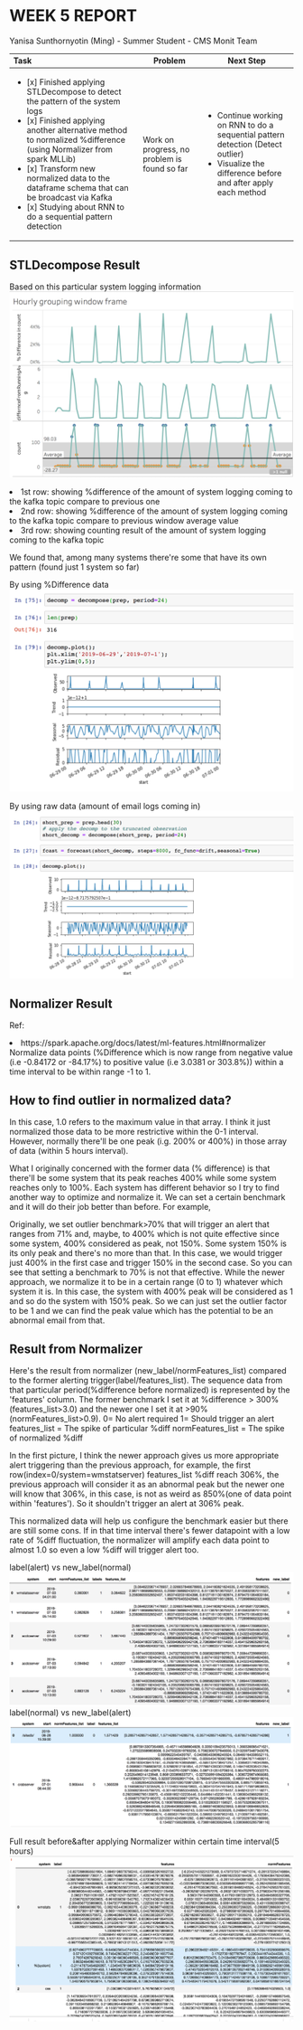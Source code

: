 WEEK 5 REPORT
==============
Yanisa Sunthornyotin (Ming) - Summer Student - CMS Monit Team

|        Task        |  Problem  | Next Step  | 
|:--------|------------| ------------|
| <ul><li>[x] Finished applying STLDecompose to detect the pattern of the system logs</li><li>[x] Finished applying another alternative method to normalized %difference (using Normalizer from spark MLLib)</li><li>[x] Transform new normalized data to the dataframe schema that can be broadcast via Kafka</li><li>[x] Studying about RNN to do a sequential pattern detection</li></ul>| Work on progress, no problem is found so far | <ul><li> Continue working on RNN to do a sequential pattern detection (Detect outlier)</li><li> Visualize the difference before and after apply each method</li><ul> |

STLDecompose Result
------------------
Based on this particular system logging information 
![alt text](https://github.com/operationalintelligence/EmailAlertingSystem/blob/master/screenshots/InterestingPattern01.png)
<li>1st row: showing %difference of the amount of system logging coming to the kafka topic compare to previous one</li>
<li>2nd row: showing %difference of the amount of system logging coming to the kafka topic compare to previous window average value</li>
<li>3rd row: showing counting result of the amount of system logging coming to the kafka topic</li>

We found that, among many systems there're some that have its own pattern (found just 1 system so far)

By using %Difference data
![alt text](https://github.com/operationalintelligence/EmailAlertingSystem/blob/master/screenshots/STLDecompose01.png)

By using raw data (amount of email logs coming in)
![alt text](https://github.com/operationalintelligence/EmailAlertingSystem/blob/master/screenshots/STLDecompose02.png)


Normalizer Result
------------------
Ref:
<li>https://spark.apache.org/docs/latest/ml-features.html#normalizer</li>
Normalize data points (%Difference which is now range from negative value (i.e -0.84172 or -84.17%) to positive value (i.e 3.0381 or 303.8%)) within a time interval to be within range -1 to 1.

## How to find outlier in normalized data? 

In this case, 1.0 refers to the maximum value in that array. I think it just normalized those data to be more restrictive within the 0-1 interval. However, normally there'll be one peak (i.g. 200% or 400%) in those array of data (within 5 hours interval).

What I originally concerned with the former data (% difference) is that there'll be some system that its peak reaches 400% while some system reaches only to 100%. Each system has different behavior so I try to find another way to optimize and normalize it. We can set a certain benchmark and it will do their job better than before. For example,

Originally, we set outlier benchmark>70% that will trigger an alert that ranges from 71% and, maybe, to 400% which is not quite effective since some system, 400% considered as peak, not 150%. Some system 150% is its only peak and there's no more than that. In this case, we would trigger just 400% in the first case and trigger 150% in the second case. So you can see that setting a benchmark to 70% is not that effective.
While the newer approach, we normalize it to be in a certain range (0 to 1) whatever which system it is. In this case, the system with 400% peak will be considered as 1 and so do the system with 150% peak. So we can just set the outlier factor to be 1 and we can find the peak value which has the potential to be an abnormal email from that.

## Result from Normalizer
Here's the result from normalizer (new_label/normFeatures_list) compared to the former alerting trigger(label/features_list). The sequence data from that particular period(%difference before normalized) is represented by the 'features' column. The former benchmark I set it at %difference > 300% (features_list>3.0) and the newer one I set it at >90% (normFeatures_list>0.9).
0= No alert required
1= Should trigger an alert
features_list = The spike of particular %diff
normFeatures_list = The spike of normalized %diff

In the first picture, I think the newer approach gives us more appropriate alert triggering than the previous approach, for example, the first row(index=0/system=wmstatserver) features_list %diff reach 306%, the previous approach will consider it as an abnormal peak but the newer one will know that 306%, in this case, is not as weird as 850%(one of data point within 'features'). So it shouldn't trigger an alert at 306% peak.

This normalized data will help us configure the benchmark easier but there are still some cons. If in that time interval there's fewer datapoint with a low rate of %diff fluctuation, the normalizer will amplify each data point to almost 1.0 so even a low %diff will trigger alert too.

label(alert) vs new_label(normal)
![alt text](https://github.com/operationalintelligence/EmailAlertingSystem/blob/master/screenshots/NormalizerResult01.png)
label(normal) vs new_label(alert)
![alt text](https://github.com/operationalintelligence/EmailAlertingSystem/blob/master/screenshots/NormalizerResult02.png)

Full result before&after applying Normalizer within certain time interval(5 hours)
![alt text](https://github.com/operationalintelligence/EmailAlertingSystem/blob/master/screenshots/NormalizerFullResult.png)

